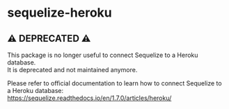# sequelize-heroku

## ⚠️ DEPRECATED ⚠️

This package is no longer useful to connect Sequelize to a Heroku database.  
It is deprecated and not maintained anymore.

Please refer to official documentation to learn how to connect Sequelize to a Heroku database:
https://sequelize.readthedocs.io/en/1.7.0/articles/heroku/